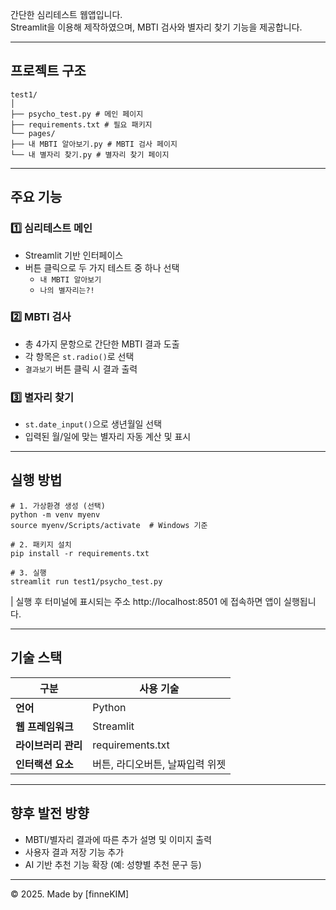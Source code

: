 간단한 심리테스트 웹앱입니다.  
Streamlit을 이용해 제작하였으며, MBTI 검사와 별자리 찾기 기능을 제공합니다.

---

## 프로젝트 구조

```
test1/
│
├── psycho_test.py # 메인 페이지
├── requirements.txt # 필요 패키지
└── pages/
├── 내 MBTI 알아보기.py # MBTI 검사 페이지
└── 내 별자리 찾기.py # 별자리 찾기 페이지
```


---

## 주요 기능

### 1️⃣ 심리테스트 메인
- Streamlit 기반 인터페이스
- 버튼 클릭으로 두 가지 테스트 중 하나 선택
  - `내 MBTI 알아보기`
  - `나의 별자리는?!`

### 2️⃣ MBTI 검사
- 총 4가지 문항으로 간단한 MBTI 결과 도출
- 각 항목은 `st.radio()`로 선택
- `결과보기` 버튼 클릭 시 결과 출력

### 3️⃣ 별자리 찾기
- `st.date_input()`으로 생년월일 선택
- 입력된 월/일에 맞는 별자리 자동 계산 및 표시

---

## 실행 방법

```
# 1. 가상환경 생성 (선택)
python -m venv myenv
source myenv/Scripts/activate  # Windows 기준

# 2. 패키지 설치
pip install -r requirements.txt

# 3. 실행
streamlit run test1/psycho_test.py
```
| 실행 후 터미널에 표시되는 주소 http://localhost:8501 에 접속하면 앱이 실행됩니다.

---

## 기술 스택

| 구분           | 사용 기술              |
| ------------ | ------------------ |
| **언어**       | Python             |
| **웹 프레임워크**  | Streamlit          |
| **라이브러리 관리** | requirements.txt   |
| **인터랙션 요소**  | 버튼, 라디오버튼, 날짜입력 위젯 |


---

## 향후 발전 방향
- MBTI/별자리 결과에 따른 추가 설명 및 이미지 출력
- 사용자 결과 저장 기능 추가
- AI 기반 추천 기능 확장 (예: 성향별 추천 문구 등)

---
© 2025. Made by [finneKIM]
